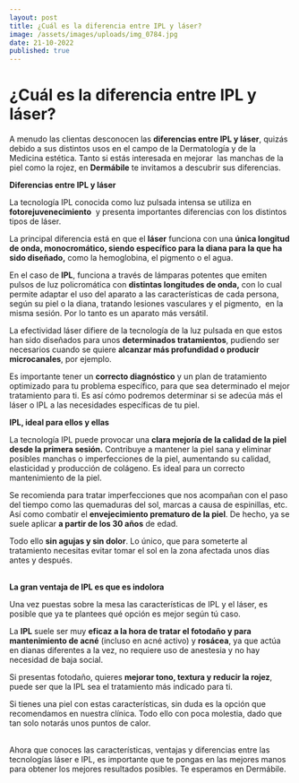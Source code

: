 ```yaml
---
layout: post
title: ¿Cuál es la diferencia entre IPL y láser?
image: /assets/images/uploads/img_0784.jpg
date: 21-10-2022
published: true
---
```

# ¿Cuál es la diferencia entre IPL y láser?

A menudo las clientas desconocen las **diferencias entre IPL y láser**, quizás debido a sus distintos usos en el campo de la Dermatología y de la Medicina estética. Tanto si estás interesada en mejorar  las manchas de la piel como la rojez, en **Dermábile** te invitamos a descubrir sus diferencias.

**Diferencias entre IPL y láser**

La tecnología IPL conocida como luz pulsada intensa se utiliza en **fotorejuvenecimiento**  y presenta importantes diferencias con los distintos tipos de láser.

La principal diferencia está en que el **láser** funciona con una **única longitud de onda, monocromático, siendo específico para la diana para la que ha sido diseñado,** como la hemoglobina, el pigmento o el agua. 

En el caso de **IPL**, funciona a través de lámparas potentes que emiten pulsos de luz policromática con **distintas longitudes de onda,** con lo cual permite adaptar el uso del aparato a las características de cada persona, según su piel o la diana, tratando lesiones vasculares y el pigmento,  en la misma sesión. Por lo tanto es un aparato más versátil. 

La efectividad láser difiere de la tecnología de la luz pulsada en que estos han sido diseñados para unos **determinados tratamientos**, pudiendo ser necesarios cuando se quiere **alcanzar más profundidad o producir microcanales**, por ejemplo. 

Es importante tener un **correcto diagnóstico** y un plan de tratamiento optimizado para tu problema específico, para que sea determinado el mejor tratamiento para ti. Es así cómo podremos determinar si se adecúa más el láser o IPL a las necesidades específicas de tu piel.

**IPL, ideal para ellos y ellas**

La tecnología IPL puede provocar una **clara mejoría de la calidad de la piel desde la primera sesión.** Contribuye a mantener la piel sana y eliminar posibles manchas o imperfecciones de la piel, aumentando su calidad, elasticidad y producción de colágeno. Es ideal para un correcto mantenimiento de la piel.

Se recomienda para tratar imperfecciones que nos acompañan con el paso del tiempo como las quemaduras del sol, marcas a causa de espinillas, etc. Así como combatir el **envejecimiento prematuro de la piel**. De hecho, ya se suele aplicar **a partir de los 30 años** de edad.

Todo ello **sin agujas y sin dolor**. Lo único, que para someterte al tratamiento necesitas evitar tomar el sol en la zona afectada unos días antes y después.

\
**La gran ventaja de IPL es que es indolora**

Una vez puestas sobre la mesa las características de IPL y el láser, es posible que ya te plantees qué opción es mejor según tú caso. 

La **IPL** suele ser muy **eficaz a la hora de tratar el fotodaño y para mantenimiento de acné** (incluso en acné activo) y **rosácea**, ya que actúa en dianas diferentes a la vez, no requiere uso de anestesia y no hay necesidad de baja social.  

Si presentas fotodaño, quieres **mejorar tono, textura y reducir la rojez**, puede ser que la IPL sea el tratamiento más indicado para ti. 

Si tienes una piel con estas características, sin duda es la opción que recomendamos en nuestra clínica. Todo ello con poca molestia, dado que tan solo notarás unos puntos de calor.

\
Ahora que conoces las características, ventajas y diferencias entre las tecnologías láser e IPL, es importante que te pongas en las mejores manos para obtener los mejores resultados posibles. Te esperamos en Dermábile.